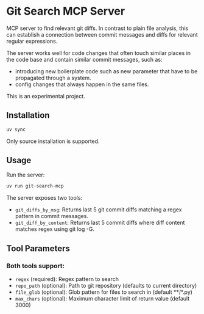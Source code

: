 # Git Search MCP Server

MCP server to find relevant git diffs. In contrast to plain file analysis, this can establish a connection between commit messages and diffs for relevant regular expressions. 

The server works well for code changes that often touch similar places in the code base and contain similar commit messages, such as:

- introducing new boilerplate code such as new parameter that have to be propagated through a system.
- config changes that always happen in the same files.

This is an experimental project.

## Installation

```bash
uv sync
```

Only source installation is supported.

## Usage

Run the server:
```bash
uv run git-search-mcp
```

The server exposes two tools:
- `git_diffs_by_msg`: Returns last 5 git commit diffs matching a regex pattern in commit messages.
- `git_diff_by_content`: Returns last 5 commit diffs where diff content matches regex using git log -G.

## Tool Parameters

### Both tools support:
- `regex` (required): Regex pattern to search
- `repo_path` (optional): Path to git repository (defaults to current directory)
- `file_glob` (optional): Glob pattern for files to search in (default **/*.py)
- `max_chars` (optional): Maximum character limit of return value (default 3000)